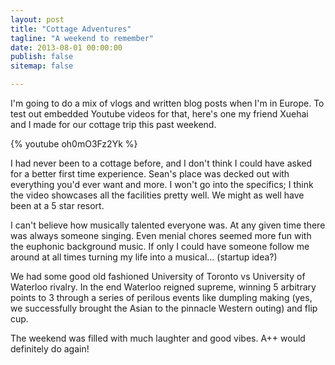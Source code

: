 ```yaml
---
layout: post
title: "Cottage Adventures"
tagline: "A weekend to remember"
date: 2013-08-01 00:00:00
publish: false
sitemap: false

---
```


I'm going to do a mix of vlogs and written blog posts when I'm in Europe. To 
test out embedded Youtube videos for that, here's one my friend Xuehai and I 
made for our cottage trip this past weekend.

{% youtube oh0mO3Fz2Yk %}

I had never been to a cottage before, and I don't think I could have asked for a 
better first time experience. Sean's place was decked out with everything you'd 
ever want and more. I won't go into the specifics; I think the video showcases 
all the facilities pretty well. We might as well have been at a 5 star resort.

I can't believe how musically talented everyone was. At any given time there was 
always someone singing. Even menial chores seemed more fun with the euphonic 
background music. If only I could have someone follow me around at all times 
turning my life into a musical... (startup idea?)

We had some good old fashioned University of Toronto vs University of Waterloo 
rivalry. In the end Waterloo reigned supreme, winning 5 arbitrary points to 3 
through a series of perilous events like dumpling making (yes, we successfully 
brought the Asian to the pinnacle Western outing) and flip cup.

The weekend was filled with much laughter and good vibes. A++ would definitely 
do again!
